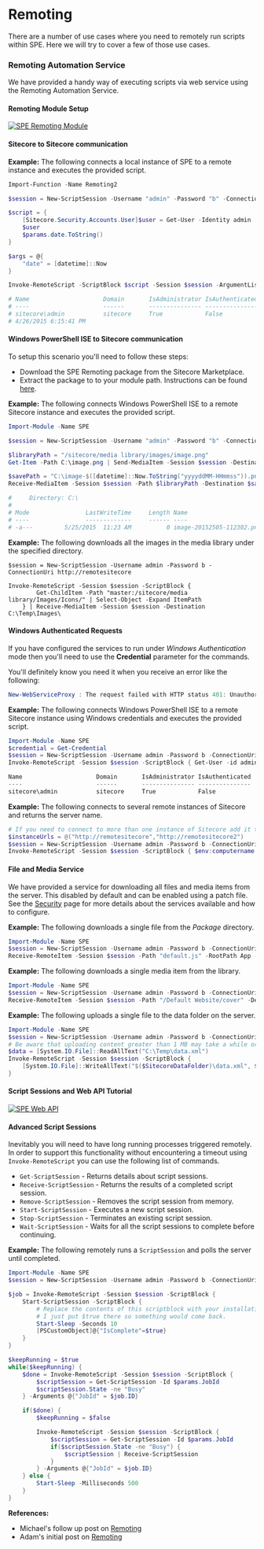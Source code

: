 # Remoting

There are a number of use cases where you need to remotely run scripts within SPE. Here we will try to cover a few of those use cases.

### Remoting Automation Service

We have provided a handy way of executing scripts via web service using the Remoting Automation Service.

#### Remoting Module Setup

[![SPE Remoting Module](http://img.youtube.com/vi/fGvT8eDdWrg/0.jpg)](http://www.youtube.com/watch?v=fGvT8eDdWrg "Click for a quick demo")

#### Sitecore to Sitecore communication

**Example:** The following connects a local instance of SPE to a remote instance and executes the provided script.

```powershell
Import-Function -Name Remoting2

$session = New-ScriptSession -Username "admin" -Password "b" -ConnectionUri "http://remotesitecore"

$script = {
    [Sitecore.Security.Accounts.User]$user = Get-User -Identity admin
    $user
    $params.date.ToString()
}

$args = @{
    "date" = [datetime]::Now
}

Invoke-RemoteScript -ScriptBlock $script -Session $session -ArgumentList $args

# Name                     Domain       IsAdministrator IsAuthenticated
# ----                     ------       --------------- ---------------
# sitecore\admin           sitecore     True            False          
# 4/26/2015 6:15:41 PM
```

#### Windows PowerShell ISE to Sitecore communication

To setup this scenario you'll need to follow these steps:
* Download the SPE Remoting package from the Sitecore Marketplace.
* Extract the package to to your module path. Instructions can be found [here][3].

**Example:** The following connects Windows PowerShell ISE to a remote Sitecore instance and executes the provided script.

```powershell
Import-Module -Name SPE

$session = New-ScriptSession -Username "admin" -Password "b" -ConnectionUri http://remotesitecore

$libraryPath = "/sitecore/media library/images/image.png"
Get-Item -Path C:\image.png | Send-MediaItem -Session $session -Destination $libraryPath

$savePath = "C:\image-$([datetime]::Now.ToString("yyyyddMM-HHmmss")).png"
Receive-MediaItem -Session $session -Path $libraryPath -Destination $savePath

#     Directory: C:\
# 
# Mode                LastWriteTime     Length Name
# ----                -------------     ------ ----
# -a---         5/25/2015  11:23 AM          0 image-20152505-112302.png  
```

**Example:** The following downloads all the images in the media library under the specified directory.

```powershel
$session = New-ScriptSession -Username admin -Password b -ConnectionUri http://remotesitecore

Invoke-RemoteScript -Session $session -ScriptBlock { 
        Get-ChildItem -Path "master:/sitecore/media library/Images/Icons/" | Select-Object -Expand ItemPath 
    } | Receive-MediaItem -Session $session -Destination C:\Temp\Images\
```

#### Windows Authenticated Requests

If you have configured the services to run under *Windows Authentication* mode then you'll need to use the **Credential** parameter for the commands.

You'll definitely know you need it when you receive an error like the following:

```powershell
New-WebServiceProxy : The request failed with HTTP status 401: Unauthorized.
```

**Example:** The following connects Windows PowerShell ISE to a remote Sitecore instance using Windows credentials and executes the provided script.

```powershell
Import-Module -Name SPE
$credential = Get-Credential
$session = New-ScriptSession -Username admin -Password b -ConnectionUri http://remotesitecore -Credential $credential
Invoke-RemoteScript -Session $session -ScriptBlock { Get-User -id admin }

Name                     Domain       IsAdministrator IsAuthenticated
----                     ------       --------------- ---------------
sitecore\admin           sitecore     True            False          
```

**Example:** The following connects to several remote instances of Sitecore and returns the server name.

```powershell
# If you need to connect to more than one instance of Sitecore add it to the list.
$instanceUrls = @("http://remotesitecore","http://remotesitecore2")
$session = New-ScriptSession -Username admin -Password b -ConnectionUri $instanceUrls
Invoke-RemoteScript -Session $session -ScriptBlock { $env:computername }
```

#### File and Media Service

We have provided a service for downloading all files and media items from the server. This disabled by default and can be enabled using a patch file. See the [Security](security.md) page for more details about the services available and how to configure.

**Example:** The following downloads a single file from the *Package* directory.

```powershell
Import-Module -Name SPE
$session = New-ScriptSession -Username admin -Password b -ConnectionUri http://remotesitecore
Receive-RemoteItem -Session $session -Path "default.js" -RootPath App -Destination "C:\Files\"
```

**Example:** The following downloads a single media item from the library.

```powershell
Import-Module -Name SPE
$session = New-ScriptSession -Username admin -Password b -ConnectionUri http://remotesitecore
Receive-RemoteItem -Session $session -Path "/Default Website/cover" -Destination "C:\Images\" -Database master
```

**Example:** The following uploads a single file to the data folder on the server.

```powershell
Import-Module -Name SPE
$session = New-ScriptSession -Username admin -Password b -ConnectionUri http://remotesitecore
# Be aware that uploading content greater than 1 MB may take a while or even timeout.
$data = [System.IO.File]::ReadAllText("C:\Temp\data.xml")
Invoke-RemoteScript -Session $session -ScriptBlock {
    [System.IO.File]::WriteAllText("$($SitecoreDataFolder)\data.xml", $using:data)
}
```

#### Script Sessions and Web API Tutorial

[![SPE Web API](http://img.youtube.com/vi/SmZBGKOryzQ/0.jpg)](https://www.youtube.com/watch?v=SmZBGKOryzQ "Click for a quick demo")

#### Advanced Script Sessions

Inevitably you will need to have long running processes triggered remotely. In order to support this functionality without encountering a timeout using `Invoke-RemoteScript` you can use the following list of commands.

* `Get-ScriptSession` - Returns details about script sessions.
* `Receive-ScriptSession` - Returns the results of a completed script session.
* `Remove-ScriptSession` - Removes the script session from memory.
* `Start-ScriptSession` - Executes a new script session.
* `Stop-ScriptSession` - Terminates an existing script session.
* `Wait-ScriptSession` - Waits for all the script sessions to complete before continuing.
 
**Example:** The following remotely runs a `ScriptSession` and polls the server until completed.
```powershell
Import-Module -Name SPE
$session = New-ScriptSession -Username admin -Password b -ConnectionUri http://remotesitecore

$job = Invoke-RemoteScript -Session $session -ScriptBlock {
    Start-ScriptSession -ScriptBlock {
        # Replace the contents of this scriptblock with your installation steps. 
        # I just put $true there so something would come back.
        Start-Sleep -Seconds 10
        [PSCustomObject]@{"IsComplete"=$true}
    }
}

$keepRunning = $true
while($keepRunning) {
    $done = Invoke-RemoteScript -Session $session -ScriptBlock {
        $scriptSession = Get-ScriptSession -Id $params.JobId
        $scriptSession.State -ne "Busy"
    } -Arguments @{"JobId" = $job.ID} 

    if($done) {
        $keepRunning = $false

        Invoke-RemoteScript -Session $session -ScriptBlock {
            $scriptSession = Get-ScriptSession -Id $params.JobId
            if($scriptSession.State -ne "Busy") {
                $scriptSession | Receive-ScriptSession
            }
        } -Arguments @{"JobId" = $job.ID}    
    } else {
        Start-Sleep -Milliseconds 500
    }
}
```

**References:**
* Michael's follow up post on [Remoting][2]
* Adam's initial post on [Remoting][1]

[1]: http://blog.najmanowicz.com/2014/10/10/sitecore-powershell-extensions-remoting/
[2]: http://michaellwest.blogspot.com/2015/07/sitecore-powershell-extensions-remoting.html
[3]: https://msdn.microsoft.com/en-us/library/dd878350(v=vs.85).aspx